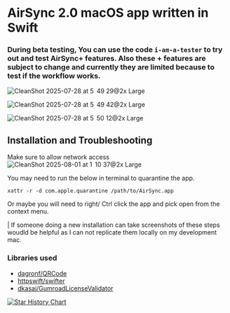 # AirSync 2.0 macOS app written in Swift

### During beta testing, You can use the code ```i-am-a-tester``` to try out and test AirSync+ features. Also these + features are subject to change and currently they are limited because to test if the workflow works.

![CleanShot 2025-07-28 at 5  49 29@2x Large](https://github.com/user-attachments/assets/7c81bd2a-3799-44f2-b63a-350344f68e42)

![CleanShot 2025-07-28 at 5  49 42@2x Large](https://github.com/user-attachments/assets/58996c84-083f-4464-b0a5-bce069935898)

![CleanShot 2025-07-28 at 5  50 12@2x Large](https://github.com/user-attachments/assets/3f9d3113-1e16-4071-b1fc-f8f33a24c439)

## Installation and Troubleshooting

Make sure to allow network access
![CleanShot 2025-08-01 at 1  10 37@2x Large](https://github.com/user-attachments/assets/187e5cb5-15fd-43ea-8550-9771c84b340e)

You may need to run the below in terminal to quarantine the app.
```
xattr -r -d com.apple.quarantine /path/to/AirSync.app
```

Or maybe you will need to right/ Ctrl click the app and pick open from the context menu.

| If someone doing a new installation can take screenshots of these steps woudld be helpful as I can not replicate them locally on my development mac.

### Libraries used
- [dagronf/QRCode](https://github.com/dagronf/QRCode)
- [httpswift/swifter](https://github.com/httpswift/swifter)
- [dkasaj/GumroadLicenseValidator](https://github.com/dkasaj/GumroadLicenseValidator)


<a href="https://star-history.com/#sameerasw/airsync-mac&Date">
 <picture>
   <source media="(prefers-color-scheme: dark)" srcset="https://api.star-history.com/svg?repos=sameerasw/airsync-mac&type=Date&theme=dark" />
   <source media="(prefers-color-scheme: light)" srcset="https://api.star-history.com/svg?repos=sameerasw/airsync-mac&type=Date" />
   <img alt="Star History Chart" src="https://api.star-history.com/svg?repos=sameerasw/airsync-mac&type=Date" />
 </picture>
</a>
